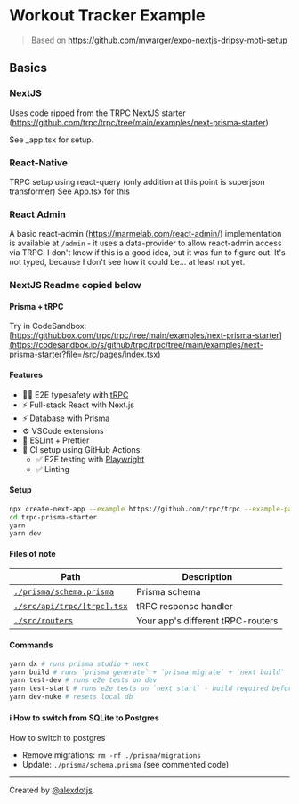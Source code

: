 # Workout Tracker Example

> Based on https://github.com/mwarger/expo-nextjs-dripsy-moti-setup

## Basics

### NextJS

Uses code ripped from the TRPC NextJS starter (https://github.com/trpc/trpc/tree/main/examples/next-prisma-starter)

See \_app.tsx for setup.

### React-Native

TRPC setup using react-query (only addition at this point is superjson transformer)
See App.tsx for this

### React Admin

A basic react-admin (https://marmelab.com/react-admin/) implementation is available at `/admin` - it uses a data-provider to allow react-admin access via TRPC. I don't know if this is a good idea, but it was fun to figure out. It's not typed, because I don't see how it could be... at least not yet.

### NextJS Readme copied below

#### Prisma + tRPC

Try in CodeSandbox: [https://githubbox.com/trpc/trpc/tree/main/examples/next-prisma-starter](https://codesandbox.io/s/github/trpc/trpc/tree/main/examples/next-prisma-starter?file=/src/pages/index.tsx)

#### Features

- 🧙‍♂️ E2E typesafety with [tRPC](https://trpc.io)
- ⚡ Full-stack React with Next.js
- ⚡ Database with Prisma
- ⚙️ VSCode extensions
- 🎨 ESLint + Prettier
- 💚 CI setup using GitHub Actions:
  - ✅ E2E testing with [Playwright](https://playwright.dev/)
  - ✅ Linting

#### Setup

```bash
npx create-next-app --example https://github.com/trpc/trpc --example-path examples/next-prisma-starter trpc-prisma-starter
cd trpc-prisma-starter
yarn
yarn dev
```

#### Files of note

<table>
  <thead>
    <tr>
      <th>Path</th>
      <th>Description</th>
    </tr>
  </thead>
  <tbody>
    <tr>
      <td><a href="./prisma/schema.prisma"><code>./prisma/schema.prisma</code></a></td>
      <td>Prisma schema</td>
    </tr>
    <tr>
      <td><a href="./src/api/trpc/[trpc].tsx"><code>./src/api/trpc/[trpc].tsx</code></a></td>
      <td>tRPC response handler</td>
    </tr>
    <tr>
      <td><a href="./src/routers"><code>./src/routers</code></a></td>
      <td>Your app's different tRPC-routers</td>
    </tr>
  </tbody>
</table>

#### Commands

```bash
yarn dx # runs prisma studio + next
yarn build # runs `prisma generate` + `prisma migrate` + `next build`
yarn test-dev # runs e2e tests on dev
yarn test-start # runs e2e tests on `next start` - build required before
yarn dev-nuke # resets local db
```

#### ℹ️ How to switch from SQLite to Postgres

How to switch to postgres

- Remove migrations: `rm -rf ./prisma/migrations`
- Update: `./prisma/schema.prisma` (see commented code)

---

Created by [@alexdotjs](https://twitter.com/alexdotjs).
